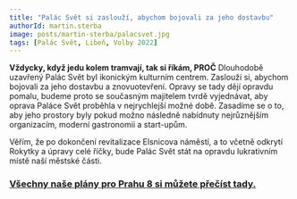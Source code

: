 ```yaml
---
title: "Palác Svět si zaslouží, abychom bojovali za jeho dostavbu"
authorId: martin.sterba
image: posts/martin-sterba/palacsvet.jpg
tags: [Palác Svět, Libeň, Volby 2022]
---
```


**Vždycky, když jedu kolem tramvají, tak si říkám, PROČ** Dlouhodobě uzavřený Palác Svět byl ikonickým kulturním centrem. Zaslouží si, abychom bojovali za jeho dostavbu a znovuotevření. Opravy se tady dějí opravdu pomalu, budeme proto se současným majitelem tvrdě vyjednávat, aby oprava Paláce Svět proběhla v nejrychlejší možné době. Zasadíme se o to, aby jeho prostory byly pokud možno následně nabídnuty nejrůznějším organizacím, moderní gastronomii a start-upům.

Věřím, že po dokončení revitalizace Elsnicova náměstí, a to včetně odkrytí Rokytky a úpravy celé říčky, bude Palác Svět stát na opravdu lukrativním místě naší městské části. 

### [Všechny naše plány pro Prahu 8 si můžete přečíst tady.](https://praha8.pirati.cz/volby/2022-komunalni.html?pohled=program)
